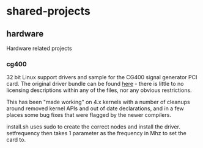 # shared-projects
## hardware
Hardware related projects
### cg400
32 bit Linux support drivers and sample for the CG400 signal generator PCI card. The original driver bundle can be found [here](
https://web.archive.org/web/20140911225434/http://chase-scientific.com/cg400/CG400_Drivers.zip) - there is little to no licensing descriptions within any of the files, nor any obvious restrictions. 

This has been "made working" on 4.x kernels with a number of cleanups around removed kernel APIs and out of date declarations, and in a few places some bug fixes that were flagged by the newer compilers.

install.sh uses sudo to create the correct nodes and install the driver. setfrequency then takes 1 parameter as the frequency in Mhz to set the card to.
